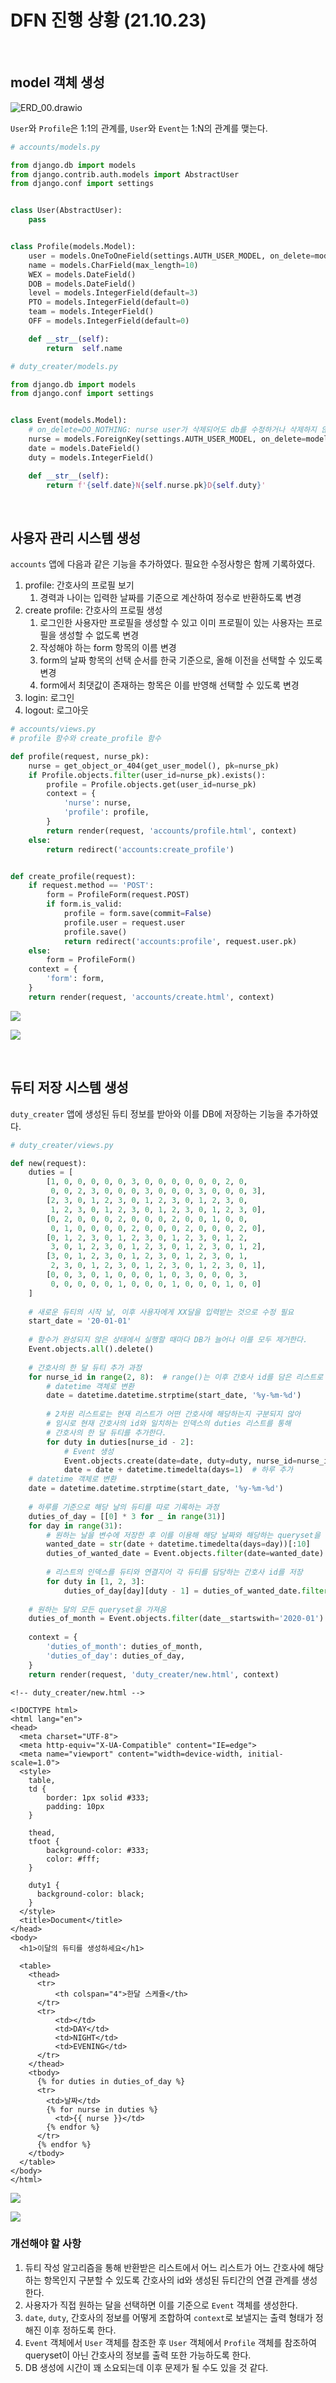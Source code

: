 # DFN 진행 상황 (21.10.23)

<br>

## model 객체 생성

![ERD_00.drawio](DFN진행상황(21.10.23).assets/ERD_00.drawio.png)

`User`와 `Profile`은 1:1의 관계를, `User`와 `Event`는 1:N의 관계를 맺는다.

```python
# accounts/models.py

from django.db import models
from django.contrib.auth.models import AbstractUser
from django.conf import settings


class User(AbstractUser):
    pass


class Profile(models.Model):
    user = models.OneToOneField(settings.AUTH_USER_MODEL, on_delete=models.CASCADE)
    name = models.CharField(max_length=10)
    WEX = models.DateField()
    DOB = models.DateField()
    level = models.IntegerField(default=3)
    PTO = models.IntegerField(default=0)
    team = models.IntegerField()
    OFF = models.IntegerField(default=0)

    def __str__(self):
        return  self.name
```

```python
# duty_creater/models.py

from django.db import models
from django.conf import settings


class Event(models.Model):
    # on_delete=DO_NOTHING: nurse user가 삭제되어도 db를 수정하거나 삭제하지 않는 것으로 추정
    nurse = models.ForeignKey(settings.AUTH_USER_MODEL, on_delete=models.DO_NOTHING)
    date = models.DateField()
    duty = models.IntegerField()

    def __str__(self):
        return f'{self.date}N{self.nurse.pk}D{self.duty}'
```

<br>

## 사용자 관리 시스템 생성

`accounts` 앱에 다음과 같은 기능을 추가하였다. 필요한 수정사항은 함께 기록하였다.

1. profile: 간호사의 프로필 보기
   1. 경력과 나이는 입력한 날짜를 기준으로 계산하여 정수로 반환하도록 변경
2. create profile: 간호사의 프로필 생성
   1. 로그인한 사용자만 프로필을 생성할 수 있고 이미 프로필이 있는 사용자는 프로필을 생성할 수 없도록 변경
   2. 작성해야 하는 form 항목의 이름 변경
   3. form의 날짜 항목의 선택 순서를 한국 기준으로, 올해 이전을 선택할 수 있도록 변경
   4. form에서 최댓값이 존재하는 항목은 이를 반영해 선택할 수 있도록 변경
3. login: 로그인
4. logout: 로그아웃

```python
# accounts/views.py
# profile 함수와 create_profile 함수

def profile(request, nurse_pk):
    nurse = get_object_or_404(get_user_model(), pk=nurse_pk)
    if Profile.objects.filter(user_id=nurse_pk).exists():
        profile = Profile.objects.get(user_id=nurse_pk)
        context = {
            'nurse': nurse,
            'profile': profile,
        }
        return render(request, 'accounts/profile.html', context)
    else:
        return redirect('accounts:create_profile')


def create_profile(request):
    if request.method == 'POST':
        form = ProfileForm(request.POST)
        if form.is_valid:
            profile = form.save(commit=False)
            profile.user = request.user
            profile.save()
            return redirect('accounts:profile', request.user.pk)
    else:
        form = ProfileForm()
    context = {
        'form': form,
    }
    return render(request, 'accounts/create.html', context)
```

<img src="DFN진행상황(21.10.23).assets/profile.png">

![](DFN진행상황(21.10.23).assets/create_profile.png)

<br>

## 듀티 저장 시스템 생성

`duty_creater` 앱에 생성된 듀티 정보를 받아와 이를 DB에 저장하는 기능을 추가하였다.

```python
# duty_creater/views.py

def new(request):
    duties = [
        [1, 0, 0, 0, 0, 0, 3, 0, 0, 0, 0, 0, 0, 2, 0, 
         0, 0, 2, 3, 0, 0, 0, 3, 0, 0, 0, 3, 0, 0, 0, 3], 
        [2, 3, 0, 1, 2, 3, 0, 1, 2, 3, 0, 1, 2, 3, 0, 
         1, 2, 3, 0, 1, 2, 3, 0, 1, 2, 3, 0, 1, 2, 3, 0], 
        [0, 2, 0, 0, 0, 2, 0, 0, 0, 2, 0, 0, 1, 0, 0, 
         0, 1, 0, 0, 0, 0, 2, 0, 0, 0, 2, 0, 0, 0, 2, 0], 
        [0, 1, 2, 3, 0, 1, 2, 3, 0, 1, 2, 3, 0, 1, 2, 
         3, 0, 1, 2, 3, 0, 1, 2, 3, 0, 1, 2, 3, 0, 1, 2], 
        [3, 0, 1, 2, 3, 0, 1, 2, 3, 0, 1, 2, 3, 0, 1, 
         2, 3, 0, 1, 2, 3, 0, 1, 2, 3, 0, 1, 2, 3, 0, 1], 
        [0, 0, 3, 0, 1, 0, 0, 0, 1, 0, 3, 0, 0, 0, 3, 
         0, 0, 0, 0, 0, 1, 0, 0, 0, 1, 0, 0, 0, 1, 0, 0]
    ]
    
    # 새로운 듀티의 시작 날, 이후 사용자에게 XX달을 입력받는 것으로 수정 필요
    start_date = '20-01-01'  
	
    # 함수가 완성되지 않은 상태에서 실행할 때마다 DB가 늘어나 이를 모두 제거한다.
    Event.objects.all().delete()  
	
    # 간호사의 한 달 듀티 추가 과정
    for nurse_id in range(2, 8):  # range()는 이후 간호사 id를 담은 리스트로 변경 필요
        # datetime 객체로 변환
        date = datetime.datetime.strptime(start_date, '%y-%m-%d')  
        
        # 2차원 리스트로는 현재 리스트가 어떤 간호사에 해당하는지 구분되지 않아
        # 임시로 현재 간호사의 id와 일치하는 인덱스의 duties 리스트를 통해 
        # 간호사의 한 달 듀티를 추가한다.
        for duty in duties[nurse_id - 2]:  
            # Event 생성
            Event.objects.create(date=date, duty=duty, nurse_id=nurse_id)  
            date = date + datetime.timedelta(days=1)  # 하루 추가
	# datetime 객체로 변환
    date = datetime.datetime.strptime(start_date, '%y-%m-%d')  
    
    # 하루를 기준으로 해당 날의 듀티를 따로 기록하는 과정
    duties_of_day = [[0] * 3 for _ in range(31)]
    for day in range(31):
        # 원하는 날을 변수에 저장한 후 이를 이용해 해당 날짜와 해당하는 queryset을 가져옴
        wanted_date = str(date + datetime.timedelta(days=day))[:10]
        duties_of_wanted_date = Event.objects.filter(date=wanted_date).all()
        
        # 리스트의 인덱스를 듀티와 연결지어 각 듀티를 담당하는 간호사 id를 저장
        for duty in [1, 2, 3]:
            duties_of_day[day][duty - 1] = duties_of_wanted_date.filter(duty=duty).values('nurse_id')
        
    # 원하는 달의 모든 queryset을 가져옴
    duties_of_month = Event.objects.filter(date__startswith='2020-01').all()
    
    context = {
        'duties_of_month': duties_of_month,
        'duties_of_day': duties_of_day,
    }
    return render(request, 'duty_creater/new.html', context)
```

```django
<!-- duty_creater/new.html -->

<!DOCTYPE html>
<html lang="en">
<head>
  <meta charset="UTF-8">
  <meta http-equiv="X-UA-Compatible" content="IE=edge">
  <meta name="viewport" content="width=device-width, initial-scale=1.0">
  <style>
    table,
    td {
        border: 1px solid #333;
        padding: 10px
    }

    thead,
    tfoot {
        background-color: #333;
        color: #fff;
    }

    duty1 {
      background-color: black;
    }
  </style>
  <title>Document</title>
</head>
<body>
  <h1>이달의 듀티를 생성하세요</h1>
  
  <table>
    <thead>
      <tr>
          <th colspan="4">한달 스케쥴</th>
      </tr>
      <tr>
          <td></td>
          <td>DAY</td>
          <td>NIGHT</td>
          <td>EVENING</td>
      </tr>
    </thead>
    <tbody>
      {% for duties in duties_of_day %}
      <tr>
        <td>날짜</td>
        {% for nurse in duties %}
          <td>{{ nurse }}</td>
        {% endfor %}
      </tr>
      {% endfor %}
    </tbody>
  </table>
</body>
</html>
```

![](DFN진행상황(21.10.23).assets/db.png)

![](DFN진행상황(21.10.23).assets/new.png)

### 개선해야 할 사항

1. 듀티 작성 알고리즘을 통해 반환받은 리스트에서 어느 리스트가 어느 간호사에 해당하는 항목인지 구분할 수 있도록 간호사의 id와 생성된 듀티간의 연결 관계를 생성한다.
2. 사용자가 직접 원하는 달을 선택하면 이를 기준으로 `Event` 객체를 생성한다.
3. `date`, `duty`, 간호사의 정보를 어떻게 조합하여 `context`로 보낼지는 출력 형태가 정해진 이후 정하도록 한다.
4. `Event` 객체에서 `User` 객체를 참조한 후 `User` 객체에서 `Profile` 객체를 참조하여 queryset이 아닌 간호사의 정보를 출력 또한 가능하도록 한다.
5. DB 생성에 시간이 꽤 소요되는데 이후 문제가 될 수도 있을 것 같다.